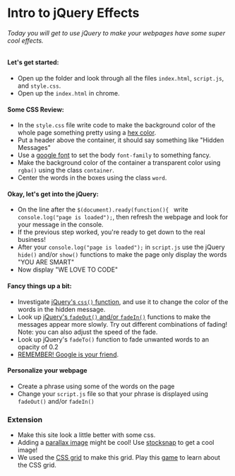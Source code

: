 # Intro to jQuery Effects
###### Today you will get to use jQuery to make your webpages have some super cool effects.

#### Let's get started:
* Open up the folder and look through all the files `index.html`, `script.js`, and `style.css`.
* Open up the `index.html` in chrome.

#### Some CSS Review:
* In the `style.css` file write code to make the background color of the whole page something pretty using a [hex color](https://www.google.com/search?q=hex+color+picker&oq=hex+color+picker&aqs=chrome..69i57j0l5.2831j0j1&sourceid=chrome&ie=UTF-8).
* Put a header above the container, it should say something like "Hidden Messages"
* Use a [google font](https://fonts.google.com/) to set the body `font-family` to something fancy.
* Make the background color of the container a transparent color using `rgba()` using the class `container`.
* Center the words in the boxes using the class `word`.

#### Okay, let's get into the jQuery:
* On the line after the `$(document).ready(function(){ ` write `console.log("page is loaded");`, then refresh the webpage and look for your message in the console.
* If the previous step worked, you're ready to get down to the real business!
* After your `console.log("page is loaded");` in `script.js` use the jQuery `hide()` and/or `show()` functions to make the page only display the words "YOU ARE SMART"
* Now display "WE LOVE TO CODE"

#### Fancy things up a bit:
* Investigate [jQuery's `css()` function](http://lmgtfy.com/?q=jQuery+css()), and use it to change the color of the words in the hidden message. 
* Look up [jQuery's `fadeOut()` and/or `fadeIn()`](http://lmgtfy.com/?q=jQuery+fadeOut()) functions to make the messages appear more slowly. Try out different combinations of fading! Note: you can also adjust the speed of the fade.
* Look up jQuery's `fadeTo()` function to fade unwanted words to an opacity of 0.2
* [REMEMBER! Google is your friend](http://lmgtfy.com/?q=jQuery+fadeOut()).

#### Personalize your webpage
* Create a phrase using some of the words on the page
* Change your `script.js` file so that your phrase is displayed using `fadeOut()` and/or `fadeIn()`

### Extension
* Make this site look a little better with some css. 
* Adding a [parallax image](https://www.w3schools.com/howto/howto_css_parallax.asp) might be cool! Use [stocksnap](https://stocksnap.io/) to get a cool image!
* We used the [CSS grid](http://cssgridgarden.com/) to make this grid. Play this [game](http://cssgridgarden.com/) to learn about the CSS grid.
